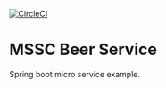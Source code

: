 [![CircleCI](https://circleci.com/gh/briceamk/mssc-beer-service.svg?style=svg)](https://circleci.com/gh/briceamk/mssc-beer-service)
# MSSC Beer Service

Spring boot micro service example.